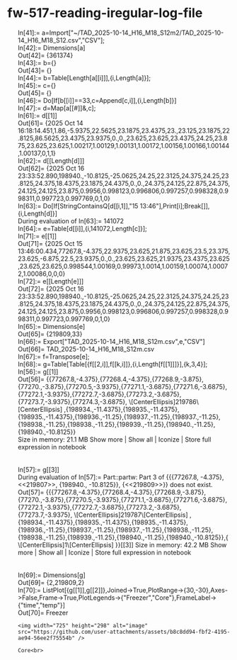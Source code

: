 # fw-517-reading-iregular-log-file
<ul>
In[41]:= a=Import["~/TAD_2025-10-14_H16_M18_S12m2/TAD_2025-10-14_H16_M18_S12.csv","CSV"];<br>
In[42]:= Dimensions[a]<br>
Out[42]= {361374}<br>
In[43]:= b={}<br>
Out[43]= {}<br>
In[44]:= b=Table[Length[a[[i]]],{i,Length[a]}];<br>
In[45]:= c={}<br>
Out[45]= {}<br>
In[46]:= Do[If[b[[i]]==33,c=Append[c,i]],{i,Length[b]}]<br>
In[47]:= d=Map[a[[#]]&,c];<br>
In[61]:= d[[1]]<br>
Out[61]= {2025 Oct 14 16:18:14.451,1.86,-5.9375,22.5625,23.1875,23.4375,23.,23.125,23.1875,22.8125,86.5625,23.4375,23.9375,0.,0.,23.625,23.625,23.4375,24.25,23.875,23.625,23.625,1.00217,1.00129,1.00131,1.00172,1.00156,1.00166,1.00144,1.00137,0,1,1}<br>
In[62]:= d[[Length[d]]]<br>
Out[62]= {2025 Oct 16 23:33:52.890,198940.,-10.8125,-25.0625,24.25,22.3125,24.375,24.25,23.8125,24.375,18.4375,23.1875,24.4375,0.,0.,24.375,24.125,22.875,24.375,24.125,24.125,23.875,0.9956,0.998123,0.996806,0.997257,0.998328,0.998311,0.997723,0.997769,0,1,0}<br>
In[63]:= Do[If[StringContainsQ[d[[i,1]],"15 13:46"],Print[i];Break[]],{i,Length[d]}]<br>
During evaluation of In[63]:= 141072<br>
In[64]:= e=Table[d[[i]],{i,141072,Length[c]}];<br>
In[71]:= e[[1]]<br>
Out[71]= {2025 Oct 15 13:46:00.434,77267.8,-4.375,22.9375,23.625,21.875,23.625,23.5,23.375,23.625,-6.875,22.5,23.9375,0.,0.,23.625,23.625,21.9375,23.4375,23.625,23.625,23.625,0.998544,1.00169,0.99973,1.0014,1.00159,1.00074,1.00072,1.00086,0,0,0}<br>
In[72]:= e[[Length[e]]]<br>
Out[72]= {2025 Oct 16 23:33:52.890,198940.,-10.8125,-25.0625,24.25,22.3125,24.375,24.25,23.8125,24.375,18.4375,23.1875,24.4375,0.,0.,24.375,24.125,22.875,24.375,24.125,24.125,23.875,0.9956,0.998123,0.996806,0.997257,0.998328,0.998311,0.997723,0.997769,0,1,0}<br>
In[65]:= Dimensions[e]<br>
Out[65]= {219809,33}<br>
In[66]:= Export["TAD_2025-10-14_H16_M18_S12m.csv",e,"CSV"]<br>
Out[66]= TAD_2025-10-14_H16_M18_S12m.csv<br>
In[67]:= f=Transpose[e];<br>
In[68]:= g=Table[Table[{f[[2,i]],f[[k,i]]},{i,Length[f[[1]]]}],{k,3,4}];<br>
In[56]:= g[[1]]<br>
Out[56]= {{77267.8,-4.375},{77268.4,-4.375},{77268.9,-3.875},{77270.,-3.875},{77270.5,-3.9375},{77271.1,-3.6875},{77271.6,-3.6875},{77272.1,-3.9375},{77272.7,-3.6875},{77273.2,-3.6875},{77273.7,-3.9375},{77274.3,-3.6875}, \[CenterEllipsis]219786\[CenterEllipsis] ,{198934.,-11.4375},{198935.,-11.4375},{198935.,-11.4375},{198936.,-11.25},{198937.,-11.25},{198937.,-11.25},{198938.,-11.25},{198938.,-11.25},{198939.,-11.25},{198940.,-11.25},{198940.,-10.8125}}<br>
Size in memory: 21.1 MB 	Show more  |  Show all  |  Iconize  |  Store full expression in notebook<br>
<br>
<br>
In[57]:= g[[3]]<br>
During evaluation of In[57]:= Part::partw: Part 3 of {{{77267.8, -4.375}, <<219807>>, {198940., -10.8125}}, {<<219809>>}} does not exist.
Out[57]= {{{77267.8,-4.375},{77268.4,-4.375},{77268.9,-3.875},{77270.,-3.875},{77270.5,-3.9375},{77271.1,-3.6875},{77271.6,-3.6875},{77272.1,-3.9375},{77272.7,-3.6875},{77273.2,-3.6875},{77273.7,-3.9375}, \[CenterEllipsis]219787\[CenterEllipsis] ,{198934.,-11.4375},{198935.,-11.4375},{198935.,-11.4375},{198936.,-11.25},{198937.,-11.25},{198937.,-11.25},{198938.,-11.25},{198938.,-11.25},{198939.,-11.25},{198940.,-11.25},{198940.,-10.8125}},{ \[CenterEllipsis]1\[CenterEllipsis] }}[[3]]
Size in memory: 42.2 MB 	Show more  |  Show all  |  Iconize  |  Store full expression in notebook<br>
<br>
<br>
In[69]:= Dimensions[g]<br>
Out[69]= {2,219809,2}<br>
In[70]:= ListPlot[{g[[1]],g[[2]]},Joined->True,PlotRange->{30,-30},Axes->False,Frame->True,PlotLegends->{"Freezer","Core"},FrameLabel->{"time","temp"}]<br>
Out[70]= 	Freezer<br>

	<img width="725" height="298" alt="image" src="https://github.com/user-attachments/assets/b8c8dd94-fbf2-4195-ae94-56ee2f75554b" />

	Core<br>
</ul>
